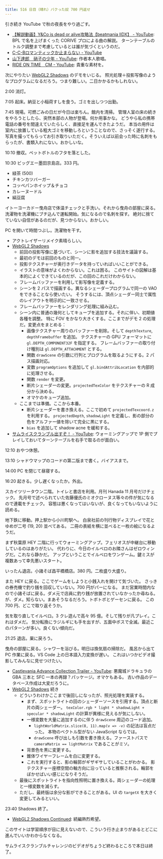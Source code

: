 ```yaml
---
title: 516 日目（晴れ）パクった奴 700 円返せ
---
```


引き続き YouTube で秋の夜長をやり過ごす。

* [【解説動画】Y&amp;Co is dead or alive攻略法【beatmania llDX】 - YouTube](https://www.youtube.com/watch?v=hzNu3WscaNw):
  BPL で名を上げまくった CORIVE プロによる曲の解説。
  ターンテーブルのトルク調整まで考慮しているとは誰が気づくというのだ。
* [C-C-Bロマンティックか止まらない - YouTube](https://www.youtube.com/watch?v=IZ0Ojj7acgg)
* [山下達郎　硝子の少年 - YouTube](https://www.youtube.com/watch?v=5IbQVWNIyOY): 作者本人歌唱。
* [RIDE ON TIME　CM - YouTube](https://www.youtube.com/watch?v=uXb00WMpjUQ): 貴重な素材を。

次にやりたい [WebGL2 Shadows](https://webgl2fundamentals.org/webgl/lessons/webgl-shadows.html) のデモをいじる。
照光処理＋投影写像のようなプログラムになるだろう。つまり難しい。二日かかるかもしれない。

2:00 消灯。

7:05 起床。納豆と小稲荷すしを食う。ゴミを出しつつ出勤。

7:45 現場。可燃ごみの日だが今日は楽ちん。館内を清掃。
管理人室の床の続きをやろうとしたら、突然本部の人物が登場。何か用事かな。
どうやら私の携帯電話の番号を間違えていたらしく、直接足を運んできたようだ。
本当の用件は室内に放置している粗大ゴミを移動しろということなので、さっそく遂行する。
写真を撮ってもらってお引き取りいただく。そういえば以前会った時に名刺をもらったが、書類入れにない。おかしいな。

10:10 撤収。ペットボトルのフタを落とした。

10:30 ビッグエー墨田京島店。333 円。

* 緑茶 (500)
* チキンカツバーガー
* コッペパンホイップ＆チョコ
* カレーヌードル
* 絹豆腐

イトーヨーカドー曳舟店で体温チェックと手洗い。それから曳舟の部屋に戻る。
洗濯物を洗濯機にブチ込んで運転開始。気になるので名刺を探す。
絶対に捨てていない自信があるのだが、見つからない。おかしい。

PC を開いて時間つぶし。洗濯物を干す。

* アクトレイザーリメイク素晴らしい。
* [WebGL2 Shadows](https://webgl2fundamentals.org/webgl/lessons/webgl-shadows.html)
  * 前回の投影写像に基づいて、シーンに影を追加する技法を議論する。
  * 最初のデモは前回のものと同一。
  * 投影テクスチャーが奥行きデータを持っていればいいことができる。
  * イラストの意味がよくわからない。これは困る。
    このサイトの図解は基本的によくできているのだが、この回のこれだけわからない。
  * フレームバッファーを利用して影写像を定義する。
  * シーンを 2 パスで描画する。異なるシェーダープログラムで同一の VAO をできることなら使いたい。
    そうするには、頂点シェーダー同士で属性のレイアウトを明示的に一致させる。
  * フレームバッファーをレンダリング処理に組み込む。
  * シーン内に普通の幾何としてキューブを追加する。それに伴い、初期値各種を調整。
    特に FOV をかなり大きくする。ここまでがデモ 2 の処理だ。変更点をまとめる：
    * 画像テクスチャー周りのバッファーを削除。そして `depthTexture`, `depthFramebuffer` を追加。
      テクスチャーの GPU フォーマットに `gl.DEPTH_COMPONENT32F` を指定する。
      フレームバッファーの取り付け種別は `gl.DEPTH_ATTACHMENT` とする。
    * 関数 `drawScene` の引数に行列とプログラムを取るようにする。2 パス描画対応。
    * 変数 `programOptions` を追加して `gl.bindAttribLocation` を内部的に処理させる。
    * 関数 `render` を変更。
    * 断片シェーダーの変更。`projectedTexColor` をテクスチャーの R 成分から決める。
    * オマケのキューブ追加。
  * ここまでは準備。ここから本番。
    * 断片シェーダーを書き換える。ここで初めて `projectedTexcoord.z` を利用する。
      `projectedDepth`, `shadowLight` を定義し、影の部分の色をアルファー値を除いて完全に黒にする。
    * `bias` を追加して shadow acne を緩和する。
* [サムライスクランブル出すぞ！ - YouTube](https://www.youtube.com/watch?v=Ijo9dc39NHU):
  ウォーミングアップで 1P 側でプレイしておいてターンテーブルを右手で取るのが面白い。

12:10 おやつ休憩。

13:10 シャドウマップのコードの第二版まで書く。バイアスまで。

14:00 PC を閉じて昼寝する。

16:20 起きる。少し遅くなったか。外出。

スカイツリータウン二階。トイレと書店を利用。月刊 Hanada 11 月号だけチェック。
先月号で述べられていた佐藤優氏のミオクローヌス等々の件が気になるので連載をチェック。
容態は悪くなってはいないが、良くなってもいないように読める。

地下鉄に移動。押上駅から小川町駅へ。
白泉社前の刊行物ディスプレイで花とゆめが二号 (19, 20) 並べてある。
二冊の表紙を横に並べると一枚の絵になるようだ。

まず秋葉原 HEY 二階に行ってウォーミングアップ。フェリオスが中継台に移動しているのはありがたい。
代わりに、今日のイルベロのお隣さんはゼロウィングだ。これなら静かだ。
アップということでイルベロをワンゲーム。鍵ミスが複数あって幸先悪いスタート。

いったん退店。小諸そば昌平橋橋店。380 円。二枚盛り大盛り。

また HEY に戻る。ここでゲームをしようと小銭入れを開けて気づいた。
さっきの券売機で釣り銭を回収していない。700 円がパーになる。
まだ営業時間内なので小諸そばに戻る。ダメ元で店員に釣り銭が放置されていなかったか尋ねる。
が、ダメ。知らない。まあそうなるだろう。トボトボとゲーセンに戻る。
この 700 円、どこで取り返そうか。

気を取り直してイルベロ。3 クレ遊んで高々 95 億。そして残りが凡プレイ。これはダメだ。
気分転換にラジルギにも手を出すが、五面中ボスで全滅。最近このパターンが多い。良くない傾向だ。

21:25 退店。巣に戻ろう。

曳舟の部屋に戻る。シャワーを浴びる。明日は換気扇の掃除だ。
風呂から出て PC 作業に戻る。VS Code 上の日本語入力変換が遅い。
これはいつかビデオ撮影してみんなに見せつけたい。

* [Castlevania Advance Collection Trailer - YouTube](https://www.youtube.com/watch?v=kXnWqCgG6Is):
  悪魔城ドラキュラの GBA 三本と SFC 一本の再録？パッケージ。オマケもある。
  古い作品のデータベース作成は大変だろうに。
* [WebGL2 Shadows](https://webgl2fundamentals.org/webgl/lessons/webgl-shadows.html) 続き
  * どういうわけかここまで後回しになったが、照光処理を実装する。
    * まず、スポットライトの回のシェーダーソースを引用する。頂点と断片の両シェーダー。
      `texColor.rgb * light * shadowLight + specular * shadowLight` の計算が異様に見えるが気にしない。
    * 一様変数を大量に追加するのに伴う `drawScene` 周辺のコード追加。
      * `lightWorldMatrix.slice(8, 11).map(v => -v)` の記法は盲点だった。
        本物のベクトル型がない JavaScript ならでは。
      * `drawScene` 呼び出しも引数を書き換える。ファーストパスで
        `cameraMatrix == lightMatrix` であることがミソ。
    * 背景色を黒に変更する。
    * 錐体ワイヤーフレームを白に変更する。
    * これを実行すると、影の輪郭がギザギサしていることがわかる。
      影テクスチャー座標空間の軸方向に沿っていると推察される。輪郭をぼかせばいい感じになりそうだ。
  * 最後にスポットライトを指向性照明に置き換える。両シェーダーの処理と一様変数を減らす。
  * ただし、最終版は余分な影ができることがある。UI の `targetX` を大きく変更してみるといい。

23:40 Shadows 終了。

* [WebGL2 Shadows Continued](https://webgl2fundamentals.org/webgl/lessons/webgl-shadows-continued.html):
  続編熱烈希望。

このサイトは学習順序が目に見えないので、こういう行き止まりがあるとどこに進んでいいかわからなくなる。

サムライスクランブルチャレンジのビデオがちょうど終わるところで本日は終了。

